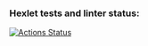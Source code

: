 ### Hexlet tests and linter status:
[![Actions Status](https://github.com/YuneYune/python-project-lvl2/workflows/hexlet-check/badge.svg)](https://github.com/YuneYune/python-project-lvl2/actions)